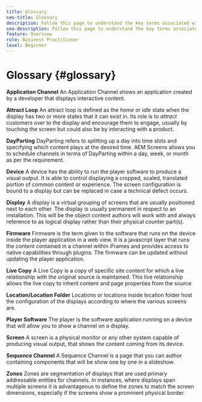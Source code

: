 ```yaml
---
title: Glossary
seo-title: Glossary
description: Follow this page to understand the key terms associated with AEM Screens.
seo-description: Follow this page to understand the key terms associated with AEM Screens.
feature: Overview
role: Business Practitioner
level: Beginner
---
```


# Glossary {#glossary}

**Application Channel** An Application Channel shows an application created by a developer that displays interactive content.

**Attract Loop** An attract loop is defined as the *home* or *idle* state when the display has two or more states that it can exist in. Its role is to *attract* customers over to the display and encourage them to engage, usually by touching the screen but could also be by interacting with a product.

**DayParting** DayParting refers to splitting up a day into time slots and specifying which content plays at the desired time. AEM Screens allows you to schedule channels in terms of DayParting within a day, week, or month as per the requirement.

**Device** A device has the ability to run the player software to produce a visual output. It is able to control displaying a cropped, scaled, translated portion of common content or experience. The screen configuration is bound to a display but can be replaced in case a technical defect occurs.

**Display** A display is a virtual grouping of screens that are usually positioned next to each other. The display is usually permanent in respect to an installation. This will be the object content authors will work with and always reference to as logical display rather than their physical counter part(s).

**Firmware** Firmware is the term given to the software that runs on the device inside the player application in a web view. It is a javascript layer that runs the content contained in a channel within iFrames and provides access to native capabilities through plugins. The firmware can be updated without updating the player application.

**Live Copy** A Live Copy is a copy of specific site content for which a live relationship with the original source is maintained. This live relationship allows the live copy to inherit content and page properties from the source.

**Location/Location Folder** Locations or locations inside location folder host the configuration of the displays according to where the various screens are.

**Player Software** The player is the software application running on a device that will allow you to show a channel on a display.

**Screen** A screen is a physical monitor or any other system capable of producing visual output, that shows the content coming from its device.

**Sequence Channel** A Sequence Channel is a page that you can author containing components that will be show one by one in a slideshow.

**Zones** Zones are segmentation of displays that are used primary addressable entities for channels. In instances, where displays span multiple screens it is advantageous to define the zones to match the screen dimensions, especially if the screens show a prominent physical border.

